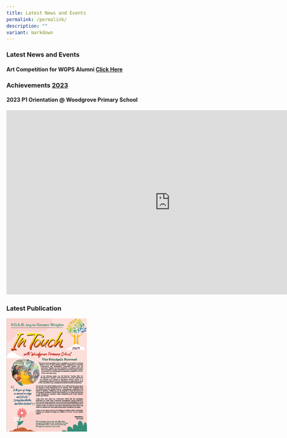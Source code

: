 ```yaml
---
title: Latest News and Events
permalink: /permalink/
description: ""
variant: markdown
---
```

### Latest News and Events 

#### Art Competition for WGPS Alumni [Click Here](/files/Art_Competition_for_WGPS_Alumni.pdf)

### Achievements [2023](https://www.woodgrovepri.moe.edu.sg/permalink/achievements/)


#### 2023 P1 Orientation @ Woodgrove Primary School

<iframe allowfullscreen="" allow="accelerometer; autoplay; clipboard-write; encrypted-media; gyroscope; picture-in-picture; web-share" frameborder="0" title="2023 P1 Orientation @ Woodgrove Primary School" src="https://www.youtube.com/embed/iY176eVvBWk" height="480" width="853"></iframe>



### Latest Publication 

<a href="https://drive.google.com/file/d/1aSK7iWQsULOFMit_syKGCiZKf0hgknC1/view?usp=sharing" target="_blank" rel="noopener noreferrer">
<img src="/images/Newsletter/nov%202023.png" alt="Nov 2022" style="width:210px;height:px;">
</a>